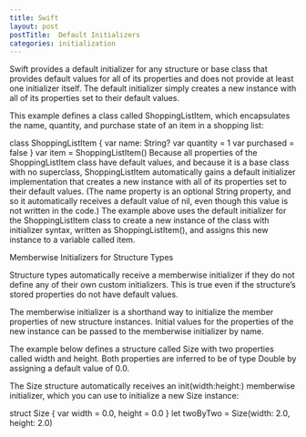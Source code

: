 ```yaml
---
title: Swift
layout: post
postTitle:  Default Initializers
categories: initialization
---
```


Swift provides a default initializer for any structure or base class that provides default values for all of its properties and does not provide at least one initializer itself. The default initializer simply creates a new instance with all of its properties set to their default values.

This example defines a class called ShoppingListItem, which encapsulates the name, quantity, and purchase state of an item in a shopping list:

class ShoppingListItem {
    var name: String?
    var quantity = 1
    var purchased = false
}
var item = ShoppingListItem()
Because all properties of the ShoppingListItem class have default values, and because it is a base class with no superclass, ShoppingListItem automatically gains a default initializer implementation that creates a new instance with all of its properties set to their default values. (The name property is an optional String property, and so it automatically receives a default value of nil, even though this value is not written in the code.) The example above uses the default initializer for the ShoppingListItem class to create a new instance of the class with initializer syntax, written as ShoppingListItem(), and assigns this new instance to a variable called item.

Memberwise Initializers for Structure Types

Structure types automatically receive a memberwise initializer if they do not define any of their own custom initializers. This is true even if the structure’s stored properties do not have default values.

The memberwise initializer is a shorthand way to initialize the member properties of new structure instances. Initial values for the properties of the new instance can be passed to the memberwise initializer by name.

The example below defines a structure called Size with two properties called width and height. Both properties are inferred to be of type Double by assigning a default value of 0.0.

The Size structure automatically receives an init(width:height:) memberwise initializer, which you can use to initialize a new Size instance:

struct Size {
    var width = 0.0, height = 0.0
}
let twoByTwo = Size(width: 2.0, height: 2.0)